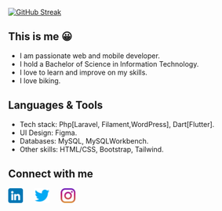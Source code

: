 [![GitHub Streak](https://streak-stats.demolab.com?user=lawrenciadzifa&card_width=800)](https://git.io/streak-stats)


## This is me 😀
<!-- ## Bio -->
- I am passionate web and mobile developer.
- I hold a Bachelor of Science in Information Technology.
- I love to learn and improve on my skills.
- I love biking.


## Languages & Tools
- Tech stack: Php[Laravel, Filament,WordPress], Dart[Flutter].
- UI Design: Figma.
- Databases: MySQL, MySQLWorkbench.
- Other skills: HTML/CSS, Bootstrap, Tailwind.

## Connect with me
<p align="left">
<a href="https://www.linkedin.com/in/lawrencia-dzifa-ahiadeke-028a0b199/" target="_blank"><img height="30" src="https://github.com/LawrenciaDzifa/LawrenciaDzifa/blob/main/Resource/linkedin.png"></a>&nbsp;&nbsp;&nbsp;&nbsp;&nbsp;
<a href="https://twitter.com/afia_dzifa" target="_blank"><img height="30" src="https://github.com/LawrenciaDzifa/LawrenciaDzifa/blob/main/Resource/twitter.png"></a>&nbsp;&nbsp;&nbsp;&nbsp;&nbsp;
<a href="#" target="_blank"><img height="30" src="https://github.com/LawrenciaDzifa/LawrenciaDzifa/blob/main/Resource/instagram.png"></a>&nbsp;&nbsp;&nbsp;&nbsp;&nbsp;


</p>




<!--  ## 𝗦𝘁𝗮𝘁𝘀 

![Lawrencia Dzifa's github stats](https://github-readme-stats.vercel.app/api?username=lawrenciadzifa&show_icons=true&theme=dracula) 

 -->






